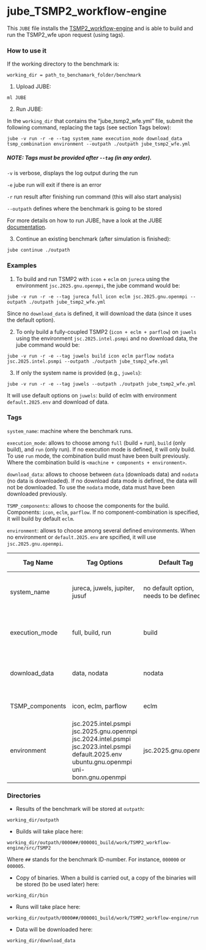 # jube_TSMP2_workflow-engine
This `JUBE` file installs the [TSMP2_workflow-engine](https://github.com/HPSCTerrSys/TSMP2_workflow-engine) and is able to build and run the TSMP2_wfe upon request (using tags).

### How to use it
If the working directory to the benchmark is:
```
working_dir = path_to_benchamark_folder/benchmark
```

1) Upload JUBE:
```
ml JUBE
```

2) Run JUBE:

In the `working_dir` that contains the “jube_tsmp2_wfe.yml” file, submit the following command, replacing the tags (see section Tags below):
```
jube -v run -r -e --tag system_name execution_mode download_data tsmp_combination environment --outpath ./outpath jube_tsmp2_wfe.yml
```
##### NOTE: Tags must be provided after `--tag` (in any order).

`-v` is verbose, displays the log output during the run

`-e` jube run will exit if there is an error

`-r` run result after finishing run command (this will also start analysis)

`--outpath` defines where the benchmark is going to be stored

For more details on how to run JUBE, have a look at the JUBE [documentation](https://apps.fz-juelich.de/jsc/jube/docu/commandline.html).

3) Continue an existing benchmark (after simulation is finished):
```
jube continue ./outpath
```

### Examples
1) To build and run TSMP2 with `icon` + `eclm` on `jureca` using the environment `jsc.2025.gnu.openmpi`, the jube command would be:
```
jube -v run -r -e --tag jureca full icon eclm jsc.2025.gnu.openmpi --outpath ./outpath jube_tsmp2_wfe.yml
```
Since no `download_data` is defined, it will download the data (since it uses the default option).

2) To only build a fully-coupled TSMP2 (`icon + eclm + parflow`) on `juwels` using the environment `jsc.2025.intel.psmpi` and no download data, the jube command would be:
```
jube -v run -r -e --tag juwels build icon eclm parflow nodata jsc.2025.intel.psmpi --outpath ./outpath jube_tsmp2_wfe.yml
```

3) If only the system name is provided (e.g., `juwels`):
```
jube -v run -r -e --tag juwels --outpath ./outpath jube_tsmp2_wfe.yml
```   
It will use default options on `juwels`: build of eclm with environment `default.2025.env` and download of data.


### Tags

`system_name`: machine where the benchmark runs.

`execution_mode`: allows to choose among `full` (build + run), `build` (only build), and `run` (only run). If no execution mode is defined, it will only build. To use `run` mode, the combination build must have been built previously. Where the combination build is `<machine + components + environment>`.

`download_data`: allows to choose between `data` (downloads data) and `nodata` (no data is downloaded). If no download data mode is defined, the data will not be downloaded. To use the `nodata` mode, data must have been downloaded previously.

`TSMP_components`: allows to choose the components for the build. Components: `icon`, `eclm`, `parflow`. If no component-combination is specified, it will build by default `eclm`.

`environment`: allows to choose among several defined environments. When no environment or `default.2025.env` are spcified, it will use `jsc.2025.gnu.openmpi`.


| Tag Name         | Tag Options                                                                 | Default Tag             | Type of Tag                             |
|------------------|-----------------------------------------------------------------------------|-------------------------|-----------------------------------------|
| system_name      | jureca, juwels, jupiter, jusuf                                              | no default option, needs to be defined | exclusive (only one can be selected)    |
| execution_mode   | full, build, run                                                             | build                   | exclusive (only one can be selected)     |
| download_data    | data, nodata                                                                 | nodata                    | exclusive (only one can be selected)     |
| TSMP_components | icon, eclm, parflow                                                          | eclm                    | multiple choices allowed                 |
| environment      | jsc.2025.intel.psmpi  <br> jsc.2025.gnu.openmpi  <br> jsc.2024.intel.psmpi <br> jsc.2023.intel.psmpi <br> default.2025.env <br> ubuntu.gnu.openmpi <br> uni-bonn.gnu.openmpi | jsc.2025.gnu.openmpi       | exclusive (only one can be selected)     |

### Directories
- Results of the benchmark will be stored at `outpath`:
```
working_dir/outpath
```

- Builds will take place here:
```
working_dir/outpath/0000##/000001_build/work/TSMP2_workflow-engine/src/TSMP2
```
Where `##` stands for the benchmark ID-number. For instance, `000000` or `000005`.

- Copy of binaries. When a build is carried out, a copy of the binaries will be stored (to be used later) here:
```
working_dir/bin
```

- Runs will take place here:
```
working_dir/outpath/0000##/000001_build/work/TSMP2_workflow-engine/run
```

-	Data will be downloaded here:
```
working_dir/download_data
```
